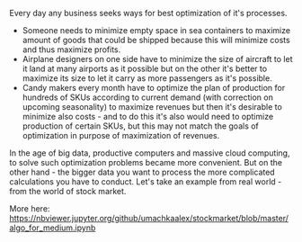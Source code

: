 Every day any business seeks ways for best optimization of it's processes.
- Someone needs to minimize empty space in sea containers to maximize amount of goods that could be shipped
because this will minimize costs and thus maximize profits.
- Airplane designers on one side have to minimize the size of aircraft to let it land at many airports as it possible
but on the other it's better to maximize its size to let it carry as more passengers as it's possible. 
- Candy makers every month have to optimize the plan of production for hundreds of SKUs according to current demand (with correction on upcoming seasonality) to maximize revenues but then it's desirable to minimize also costs - and to do this it's also would need to optimize production of certain SKUs, but this may not match the goals of optimization in purpose of maximization of revenues.

In the age of big data, productive computers and massive cloud computing, to solve such optimization problems became more convenient. But on the other hand - the bigger data you want to process the more complicated calculations you have to conduct. Let's take an example from real world - from the world of stock market.

More here:
https://nbviewer.jupyter.org/github/umachkaalex/stockmarket/blob/master/algo_for_medium.ipynb
